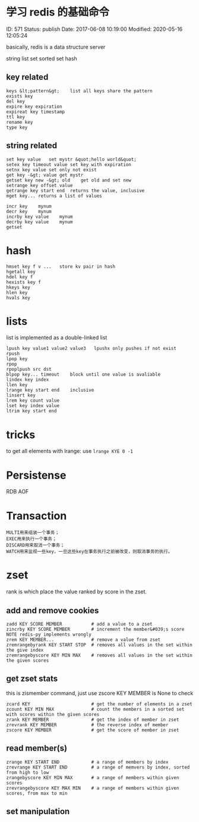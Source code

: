 # 学习 redis 的基础命令


ID: 571
Status: publish
Date: 2017-06-08 10:19:00
Modified: 2020-05-16 12:05:24


basically, redis is a data structure server

string list set sorted set hash

## key related

```
keys &lt;pattern&gt;	list all keys share the pattern
exists key	
del key	
expire key expiration	
expireat key timestamp	
ttl key	
rename key	
type key	
```

## string related

```
set key value	set mystr &quot;hello world&quot;
setex key timeout value	set key with expiration
setnx key value	set only not exist
get key -&gt; value	get mystr
getset key new -&gt; old	get old and set new
setrange key offset value	
getrange key start end	returns the value, inclusive
mget key...	returns a list of values
```

```
incr key	mynum
decr key	mynum
incrby key value	mynum
decrby key value	mynum
getset	
```

# hash

```
hmset key f v ...	store kv pair in hash
hgetall key	
hdel key f	
hexists key f	
hkeys key	
hlen key	
hvals key	
```

# lists

list is implemented as a double-linked list

```
lpush key value1 value2 value3	 lpushx only pushes if not exist
rpush	
lpop key	
rpop	
rpoplpush src dst	
blpop key... timeout	block until one value is avaliable
lindex key index	
llen key	
lrange key start end	inclusive
linsert key 	
lrem key count value	
lset key index value	
ltrim key start end	
```

# tricks

to get all elements with lrange: use `lrange KYE 0 -1`

# Persistense

RDB
AOF

# Transaction

```
MULTI用来组装一个事务；
EXEC用来执行一个事务；
DISCARD用来取消一个事务；
WATCH用来监视一些key，一旦这些key在事务执行之前被改变，则取消事务的执行。
```

# zset
rank is which place the value ranked by score in the zset.

## add and remove cookies

```
zadd KEY SCORE MEMBER           # add a value to a zset
zincrby KEY SCORE MEMBER        # increment the member&#039;s score NOTE redis-py implements wrongly
zrem KEY MEMBER...              # remove a value from zset
zremrangebyrank KEY START STOP  # removes all values in the set within the give index
zremrangebyscore KEY MIN MAX    # removes all values in the set within the given scores
```

## get zset stats

this is zismember command, just use zscore KEY MEMBER is None to check
```
zcard KEY                       # get the number of elements in a zset
zcount KEY MIN MAX              # count the members in a sorted set with scores within the given scores
zrank KEY MEMBER                # get the index of member in zset
zrevrank KEY MEMBER             # the reverse index of member
zscore KEY MEMBER               # get the score of member in zset
```

## read member(s)

```
zrange KEY START END            # a range of members by index
zrevrange KEY START END         # a range of memvers by index, sorted from high to low
zrangebyscore KEY MIN MAX       # a range of members within given scores
zrevrangebyscore KEY MAX MIN    # a range of members within given scores, from max to min
```

## set manipulation